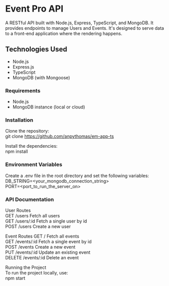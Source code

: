 # Event Pro API
A RESTful API built with Node.js, Express, TypeScript, and MongoDB. It provides endpoints to manage Users and Events. It's designed to serve data to a front-end application where the rendering happens.

## Technologies Used
- Node.js
- Express.js
- TypeScript
- MongoDB (with Mongoose)

### Requirements
- Node.js
- MongoDB instance (local or cloud)

### Installation
Clone the repository:  
git clone https://github.com/anpythomas/em-app-ts

Install the dependencies:  
npm install

### Environment Variables
Create a .env file in the root directory and set the following variables:  
DB_STRING=<your_mongodb_connection_string>  
PORT=<port_to_run_the_server_on>

### API Documentation
User Routes  
GET /users            Fetch all users  
GET /users/:id        Fetch a single user by id  
POST /users           Create a new user  

Event Routes
GET /                 Fetch all events  
GET /events/:id       Fetch a single event by id  
POST /events          Create a new event  
PUT /events/:id       Update an existing event  
DELETE /events/:id    Delete an event  

Running the Project  
To run the project locally, use:  
npm start

